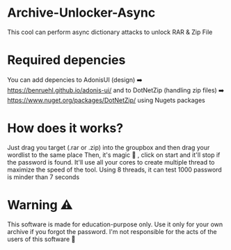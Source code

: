 # Archive-Unlocker-Async
This cool can perform async dictionary attacks to unlock RAR &amp; Zip File

# Required depencies

You can add depencies to AdonisUI (design) :arrow_right: https://benruehl.github.io/adonis-ui/
and to DotNetZip (handling zip files) :arrow_right: https://www.nuget.org/packages/DotNetZip/
using Nugets packages 

# How does it works? 

Just drag you target (.rar or .zip) into the groupbox and then drag your wordlist to the same place
Then, it's magic :milky_way: , click on start and it'll stop if the password is found. 
It'll use all your cores to create multiple thread to maximize the speed of the tool.
Using 8 threads, it can test 1000 password is minder than 7 seconds

# Warning :warning:

This software is made for education-purpose only. Use it only for your own archive if you forgot the password. I'm not responsible
for the acts of the users of this software :construction:

